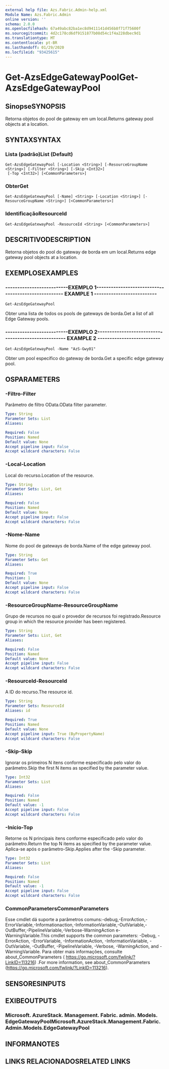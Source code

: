 ```yaml
---
external help file: Azs.Fabric.Admin-help.xml
Module Name: Azs.Fabric.Admin
online version: ''
schema: 2.0.0
ms.openlocfilehash: 67a49abc82ba1ec8d9411141d456b8f71f75600f
ms.sourcegitcommit: 4d2c178cd6df9151877b08d54c1f4a228dbec9d1
ms.translationtype: MT
ms.contentlocale: pt-BR
ms.lasthandoff: 01/29/2020
ms.locfileid: "93425615"
---
```

# <span data-ttu-id="11d8d-101">Get-AzsEdgeGatewayPool</span><span class="sxs-lookup"><span data-stu-id="11d8d-101">Get-AzsEdgeGatewayPool</span></span>

## <span data-ttu-id="11d8d-102">Sinopse</span><span class="sxs-lookup"><span data-stu-id="11d8d-102">SYNOPSIS</span></span>
<span data-ttu-id="11d8d-103">Retorna objetos do pool de gateway em um local.</span><span class="sxs-lookup"><span data-stu-id="11d8d-103">Returns gateway pool objects at a location.</span></span>

## <span data-ttu-id="11d8d-104">SYNTAX</span><span class="sxs-lookup"><span data-stu-id="11d8d-104">SYNTAX</span></span>

### <span data-ttu-id="11d8d-105">Lista (padrão)</span><span class="sxs-lookup"><span data-stu-id="11d8d-105">List (Default)</span></span>
```
Get-AzsEdgeGatewayPool [-Location <String>] [-ResourceGroupName <String>] [-Filter <String>] [-Skip <Int32>]
 [-Top <Int32>] [<CommonParameters>]
```

### <span data-ttu-id="11d8d-106">Obter</span><span class="sxs-lookup"><span data-stu-id="11d8d-106">Get</span></span>
```
Get-AzsEdgeGatewayPool [-Name] <String> [-Location <String>] [-ResourceGroupName <String>] [<CommonParameters>]
```

### <span data-ttu-id="11d8d-107">Identificação</span><span class="sxs-lookup"><span data-stu-id="11d8d-107">ResourceId</span></span>
```
Get-AzsEdgeGatewayPool -ResourceId <String> [<CommonParameters>]
```

## <span data-ttu-id="11d8d-108">DESCRITIVO</span><span class="sxs-lookup"><span data-stu-id="11d8d-108">DESCRIPTION</span></span>
<span data-ttu-id="11d8d-109">Retorna objetos do pool do gateway de borda em um local.</span><span class="sxs-lookup"><span data-stu-id="11d8d-109">Returns edge gateway pool objects at a location.</span></span>

## <span data-ttu-id="11d8d-110">EXEMPLOS</span><span class="sxs-lookup"><span data-stu-id="11d8d-110">EXAMPLES</span></span>

### <span data-ttu-id="11d8d-111">--------------------------EXEMPLO 1--------------------------</span><span class="sxs-lookup"><span data-stu-id="11d8d-111">-------------------------- EXAMPLE 1 --------------------------</span></span>
```
Get-AzsEdgeGatewayPool
```

<span data-ttu-id="11d8d-112">Obter uma lista de todos os pools de gateways de borda.</span><span class="sxs-lookup"><span data-stu-id="11d8d-112">Get a list of all Edge Gateway pools.</span></span>

### <span data-ttu-id="11d8d-113">--------------------------EXEMPLO 2--------------------------</span><span class="sxs-lookup"><span data-stu-id="11d8d-113">-------------------------- EXAMPLE 2 --------------------------</span></span>
```
Get-AzsEdgeGatewayPool -Name "AzS-Gwy01"
```

<span data-ttu-id="11d8d-114">Obter um pool específico do gateway de borda.</span><span class="sxs-lookup"><span data-stu-id="11d8d-114">Get a specific edge gateway pool.</span></span>

## <span data-ttu-id="11d8d-115">OS</span><span class="sxs-lookup"><span data-stu-id="11d8d-115">PARAMETERS</span></span>

### <span data-ttu-id="11d8d-116">-Filtro</span><span class="sxs-lookup"><span data-stu-id="11d8d-116">-Filter</span></span>
<span data-ttu-id="11d8d-117">Parâmetro de filtro OData.</span><span class="sxs-lookup"><span data-stu-id="11d8d-117">OData filter parameter.</span></span>

```yaml
Type: String
Parameter Sets: List
Aliases: 

Required: False
Position: Named
Default value: None
Accept pipeline input: False
Accept wildcard characters: False
```

### <span data-ttu-id="11d8d-118">-Local</span><span class="sxs-lookup"><span data-stu-id="11d8d-118">-Location</span></span>
<span data-ttu-id="11d8d-119">Local do recurso.</span><span class="sxs-lookup"><span data-stu-id="11d8d-119">Location of the resource.</span></span>

```yaml
Type: String
Parameter Sets: List, Get
Aliases: 

Required: False
Position: Named
Default value: None
Accept pipeline input: False
Accept wildcard characters: False
```

### <span data-ttu-id="11d8d-120">-Nome</span><span class="sxs-lookup"><span data-stu-id="11d8d-120">-Name</span></span>
<span data-ttu-id="11d8d-121">Nome do pool de gateways de borda.</span><span class="sxs-lookup"><span data-stu-id="11d8d-121">Name of the edge gateway pool.</span></span>

```yaml
Type: String
Parameter Sets: Get
Aliases: 

Required: True
Position: 1
Default value: None
Accept pipeline input: False
Accept wildcard characters: False
```

### <span data-ttu-id="11d8d-122">-ResourceGroupName</span><span class="sxs-lookup"><span data-stu-id="11d8d-122">-ResourceGroupName</span></span>
<span data-ttu-id="11d8d-123">Grupo de recursos no qual o provedor de recursos foi registrado.</span><span class="sxs-lookup"><span data-stu-id="11d8d-123">Resource group in which the resource provider has been registered.</span></span>

```yaml
Type: String
Parameter Sets: List, Get
Aliases: 

Required: False
Position: Named
Default value: None
Accept pipeline input: False
Accept wildcard characters: False
```

### <span data-ttu-id="11d8d-124">-ResourceId</span><span class="sxs-lookup"><span data-stu-id="11d8d-124">-ResourceId</span></span>
<span data-ttu-id="11d8d-125">A ID do recurso.</span><span class="sxs-lookup"><span data-stu-id="11d8d-125">The resource id.</span></span>

```yaml
Type: String
Parameter Sets: ResourceId
Aliases: id

Required: True
Position: Named
Default value: None
Accept pipeline input: True (ByPropertyName)
Accept wildcard characters: False
```

### <span data-ttu-id="11d8d-126">-Skip</span><span class="sxs-lookup"><span data-stu-id="11d8d-126">-Skip</span></span>
<span data-ttu-id="11d8d-127">Ignorar os primeiros N itens conforme especificado pelo valor do parâmetro.</span><span class="sxs-lookup"><span data-stu-id="11d8d-127">Skip the first N items as specified by the parameter value.</span></span>

```yaml
Type: Int32
Parameter Sets: List
Aliases: 

Required: False
Position: Named
Default value: -1
Accept pipeline input: False
Accept wildcard characters: False
```

### <span data-ttu-id="11d8d-128">-Início</span><span class="sxs-lookup"><span data-stu-id="11d8d-128">-Top</span></span>
<span data-ttu-id="11d8d-129">Retorne os N principais itens conforme especificado pelo valor do parâmetro.</span><span class="sxs-lookup"><span data-stu-id="11d8d-129">Return the top N items as specified by the parameter value.</span></span>
<span data-ttu-id="11d8d-130">Aplica-se após o parâmetro-Skip.</span><span class="sxs-lookup"><span data-stu-id="11d8d-130">Applies after the -Skip parameter.</span></span>

```yaml
Type: Int32
Parameter Sets: List
Aliases: 

Required: False
Position: Named
Default value: -1
Accept pipeline input: False
Accept wildcard characters: False
```

### <span data-ttu-id="11d8d-131">CommonParameters</span><span class="sxs-lookup"><span data-stu-id="11d8d-131">CommonParameters</span></span>
<span data-ttu-id="11d8d-132">Esse cmdlet dá suporte a parâmetros comuns:-debug,-ErrorAction,-ErrorVariable,-Informationaction,-InformationVariable,-OutVariable,-OutBuffer,-PipelineVariable,-Verbose-WarningAction e-WarningVariable.</span><span class="sxs-lookup"><span data-stu-id="11d8d-132">This cmdlet supports the common parameters: -Debug, -ErrorAction, -ErrorVariable, -InformationAction, -InformationVariable, -OutVariable, -OutBuffer, -PipelineVariable, -Verbose, -WarningAction, and -WarningVariable.</span></span> <span data-ttu-id="11d8d-133">Para obter mais informações, consulte about_CommonParameters ( https://go.microsoft.com/fwlink/?LinkID=113216) .</span><span class="sxs-lookup"><span data-stu-id="11d8d-133">For more information, see about_CommonParameters (https://go.microsoft.com/fwlink/?LinkID=113216).</span></span>

## <span data-ttu-id="11d8d-134">SENSORES</span><span class="sxs-lookup"><span data-stu-id="11d8d-134">INPUTS</span></span>

## <span data-ttu-id="11d8d-135">EXIBE</span><span class="sxs-lookup"><span data-stu-id="11d8d-135">OUTPUTS</span></span>

### <span data-ttu-id="11d8d-136">Microsoft. AzureStack. Management. Fabric. admin. Models. EdgeGatewayPool</span><span class="sxs-lookup"><span data-stu-id="11d8d-136">Microsoft.AzureStack.Management.Fabric.Admin.Models.EdgeGatewayPool</span></span>

## <span data-ttu-id="11d8d-137">INFORMA</span><span class="sxs-lookup"><span data-stu-id="11d8d-137">NOTES</span></span>

## <span data-ttu-id="11d8d-138">LINKS RELACIONADOS</span><span class="sxs-lookup"><span data-stu-id="11d8d-138">RELATED LINKS</span></span>

